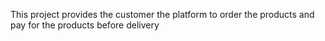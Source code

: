 This project provides the customer the platform to order the products and pay for the products before delivery
